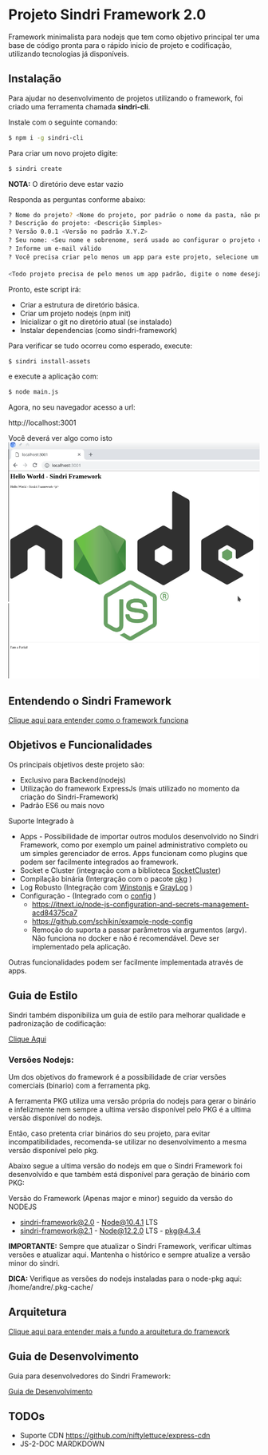 # Projeto Sindri Framework 2.0

Framework minimalista para nodejs que tem como objetivo principal ter uma base de código pronta para o rápido inicio de
projeto e codificação, utilizando tecnologias já disponíveis.

## Instalação

Para ajudar no desenvolvimento de projetos utilizando o framework, foi criado uma ferramenta chamada **sindri-cli**.

Instale com o seguinte comando:

```bash
$ npm i -g sindri-cli
```

Para criar um novo projeto digite:

```bash
$ sindri create
```

**NOTA:** O diretório deve estar vazio

Responda as perguntas conforme abaixo:

```bash
? Nome do projeto? <Nome do projeto, por padrão o nome da pasta, não pode conter caracteres especiais>
? Descrição do projeto: <Descrição Simples>
? Versão 0.0.1 <Versão no padrão X.Y.Z>
? Seu nome: <Seu nome e sobrenome, será usado ao configurar o projeto com npm>
? Informe um e-mail válido 
? Você precisa criar pelo menos um app para este projeto, selecione um nome: helloWorld

<Todo projeto precisa de pelo menos um app padrão, digite o nome desejado aqui, também não pode conter caracteres especiais>
```


Pronto, este script irá:
 
* Criar a estrutura de diretório básica.
* Criar um projeto nodejs (npm init)
* Inicializar o git no diretório atual (se instalado)
* Instalar dependencias (como sindri-framework)

Para verificar se tudo ocorreu como esperado, execute:

```bash
$ sindri install-assets
```

e execute a aplicação com:

```bash
$ node main.js
```

Agora, no seu navegador acesso a url:


  http://localhost:3001


Você deverá ver algo como isto
![Screen01](./docs/img/image001.png)


## Entendendo o Sindri Framework

[Clique aqui para entender como o framework funciona](./docs/entendendo_o_sindri_framework.md)

## Objetivos e Funcionalidades 

Os principais objetivos deste projeto são:

* Exclusivo para Backend(nodejs)
* Utilização do framework ExpressJs (mais utilizado no momento da criação do Sindri-Framework)
* Padrão ES6 ou mais novo

Suporte Integrado à



* Apps - Possibilidade de importar outros modulos desenvolvido no Sindri Framework, como por exemplo um painel administrativo completo ou um simples gerenciador de erros. Apps funcionam como plugins que podem ser facilmente integrados ao framework.
* Socket e Cluster (integração com a biblioteca [SocketCluster](https://socketcluster.io/#!/))
* Compilação binária (Intergração com o pacote [pkg](https://www.npmjs.com/package/pkg) )
* Log Robusto (Integração com [Winstonjs](https://github.com/winstonjs/winston) e [GrayLog](https://www.graylog.org/) )
* Configuração - (Integrado com o [config](https://www.npmjs.com/package/config) )
  * https://itnext.io/node-js-configuration-and-secrets-management-acd84375ca7
  * https://github.com/schikin/example-node-config
  * Remoção do suporta a passar parâmetros via argumentos (argv). Não funciona no docker e não é recomendável. Deve ser
    implementado pela aplicação.

Outras funcionalidades podem ser facilmente implementada através de apps.

## Guia de Estilo

Sindri também disponibiliza um guia de estilo para melhorar qualidade e padronização de codificação:

[Clique Aqui](./docs/guia_de_estilo.md)


### Versões Nodejs:

Um dos objetivos do framework é a possibilidade de criar versões comerciais (binario) com a ferramenta pkg.

A ferramenta PKG utiliza uma versão própria do nodejs para gerar o binário e infelizmente nem sempre a ultima versão 
disponível pelo PKG é a ultima versão disponível do nodejs.

Então, caso pretenta criar binários do seu projeto, para evitar incompatibilidades, recomenda-se utilizar no 
desenvolvimento a mesma versão disponível pelo pkg.
 
Abaixo segue a ultima versão do nodejs em que o Sindri Framework foi desenvolvido e que também está disponível 
para geração de binário com PKG:

Versão do Framework (Apenas major e minor) seguido da versão do NODEJS

* sindri-framework@2.0 - Node@10.4.1 LTS
* sindri-framework@2.1 - Node@12.2.0 LTS - pkg@4.3.4

**IMPORTANTE:** Sempre que atualizar o Sindri Framework, verificar ultimas versões e atualizar aqui. Mantenha o 
histórico e sempre atualize a versão minor do sindri.

**DICA:** Verifique as versões do nodejs instaladas para o node-pkg aqui: /home/andre/.pkg-cache/

## Arquitetura

[Clique aqui para entender mais a fundo a arquitetura do framework](./docs/arquitetura.md)

## Guia de Desenvolvimento

Guia para desenvolvedores do Sindri Framework:

[Guia de Desenvolvimento](./docs/guia_de_desenvolvimento.md)

## TODOs

* Suporte CDN https://github.com/niftylettuce/express-cdn
* JS-2-DOC MARDKDOWN
